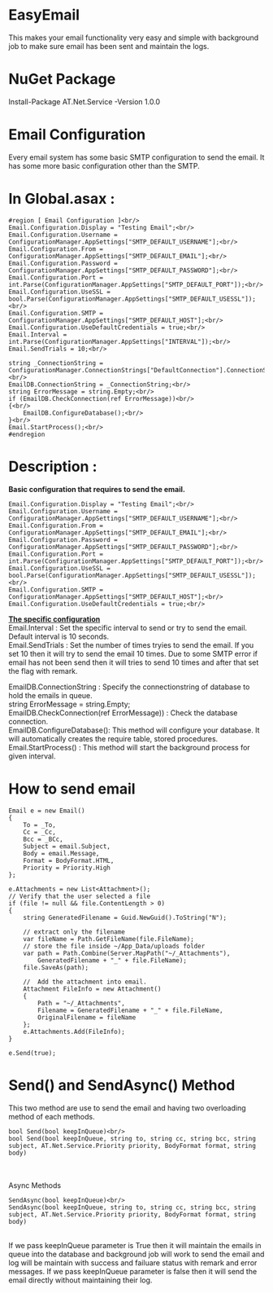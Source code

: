 # EasyEmail
This makes your email functionality very easy and simple with background job to make sure email has been sent and maintain the logs.

# NuGet Package
Install-Package AT.Net.Service -Version 1.0.0 

# Email Configuration
Every email system has some basic SMTP configuration to send the email. It has some more basic configuration other than the SMTP.

# In Global.asax :
```
#region [ Email Configuration ]<br/>
Email.Configuration.Display = "Testing Email";<br/>
Email.Configuration.Username = ConfigurationManager.AppSettings["SMTP_DEFAULT_USERNAME"];<br/>
Email.Configuration.From = ConfigurationManager.AppSettings["SMTP_DEFAULT_EMAIL"];<br/>
Email.Configuration.Password = ConfigurationManager.AppSettings["SMTP_DEFAULT_PASSWORD"];<br/>
Email.Configuration.Port = int.Parse(ConfigurationManager.AppSettings["SMTP_DEFAULT_PORT"]);<br/>
Email.Configuration.UseSSL = bool.Parse(ConfigurationManager.AppSettings["SMTP_DEFAULT_USESSL"]);<br/>
Email.Configuration.SMTP = ConfigurationManager.AppSettings["SMTP_DEFAULT_HOST"];<br/>
Email.Configuration.UseDefaultCredentials = true;<br/>
Email.Interval = int.Parse(ConfigurationManager.AppSettings["INTERVAL"]);<br/>
Email.SendTrials = 10;<br/>

string _ConnectionString = ConfigurationManager.ConnectionStrings["DefaultConnection"].ConnectionString;<br/>
EmailDB.ConnectionString = _ConnectionString;<br/>
string ErrorMessage = string.Empty;<br/>
if (EmailDB.CheckConnection(ref ErrorMessage))<br/>
{<br/>
    EmailDB.ConfigureDatabase();<br/>
}<br/>
Email.StartProcess();<br/>
#endregion
```

# Description :
<b>Basic configuration that requires to send the email.</b><br/>
```
Email.Configuration.Display = "Testing Email";<br/>
Email.Configuration.Username = ConfigurationManager.AppSettings["SMTP_DEFAULT_USERNAME"];<br/>
Email.Configuration.From = ConfigurationManager.AppSettings["SMTP_DEFAULT_EMAIL"];<br/>
Email.Configuration.Password = ConfigurationManager.AppSettings["SMTP_DEFAULT_PASSWORD"];<br/>
Email.Configuration.Port = int.Parse(ConfigurationManager.AppSettings["SMTP_DEFAULT_PORT"]);<br/>
Email.Configuration.UseSSL = bool.Parse(ConfigurationManager.AppSettings["SMTP_DEFAULT_USESSL"]);<br/>
Email.Configuration.SMTP = ConfigurationManager.AppSettings["SMTP_DEFAULT_HOST"];<br/>
Email.Configuration.UseDefaultCredentials = true;<br/>
```
<b><u>The specific configuration</u></b><br/>
Email.Interval : Set the specific interval to send or try to send the email. Default interval is 10 seconds. <br/>
Email.SendTrials : Set the number of times tryies to send the email. If you set 10 then it will try to send the email 10 times. Due to some 
SMTP error if email has not been send then it will tries to send 10 times and after that set the flag with remark.<br/>

EmailDB.ConnectionString : Specify the connectionstring of database to hold the emails in queue. <br/>
string ErrorMessage = string.Empty;<br/>
EmailDB.CheckConnection(ref ErrorMessage)) : Check the database connection.<br/>
EmailDB.ConfigureDatabase(): This method will configure your database. It will automatically creates the require table, stored procedures.<br/>
Email.StartProcess() : This method will start the background process for given interval.

# How to send email
```
Email e = new Email()
{
    To = _To,
    Cc = _Cc,
    Bcc = _BCc,
    Subject = email.Subject,
    Body = email.Message,
    Format = BodyFormat.HTML,
    Priority = Priority.High
};

e.Attachments = new List<Attachment>();
// Verify that the user selected a file
if (file != null && file.ContentLength > 0)
{
    string GeneratedFilename = Guid.NewGuid().ToString("N");

    // extract only the filename
    var fileName = Path.GetFileName(file.FileName);
    // store the file inside ~/App_Data/uploads folder
    var path = Path.Combine(Server.MapPath("~/_Attachments"),
        GeneratedFilename + "_" + file.FileName);
    file.SaveAs(path);

    //  Add the attachment into email.
    Attachment FileInfo = new Attachment()
    {
        Path = "~/_Attachments",
        Filename = GeneratedFilename + "_" + file.FileName,
        OriginalFilename = fileName
    };
    e.Attachments.Add(FileInfo);
}

e.Send(true);
```

# Send() and SendAsync() Method
This two method are use to send the email and having two overloading method of each methods.<br/>
```
bool Send(bool keepInQueue)<br/>
bool Send(bool keepInQueue, string to, string cc, string bcc, string subject, AT.Net.Service.Priority priority, BodyFormat format, string body)
```
<br/><br/>
Async Methods<br>
```
SendAsync(bool keepInQueue)<br/>
SendAsync(bool keepInQueue, string to, string cc, string bcc, string subject, AT.Net.Service.Priority priority, BodyFormat format, string body)
```
<br>
If we pass keepInQueue parameter is True then it will maintain the emails in queue into the database and background job will work to send the email and log will be maintain with success and failuare status with remark and error messages.
If we pass keepInQueue parameter is false then it will send the email directly without maintaining their log.

